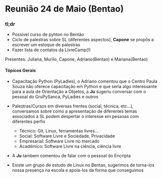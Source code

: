 # Reunião 24 de Maio (Bentao)

### tl;dr

- Possível curso de pyhton no Bentão
- Ciclo de palestras sobre SL (diferentes aspectos), **Capone** se propôs a escrever
um estoque de palestras
- Fazer lista de contatos da LivreCamp(!)

Presentes: Juliana, Murilo, Capone, Adriano(Bentao) e Mariana(Bentao)

#### Tópicos Gerais

- Capacitação Python (PyLadies), o Adriano comentou que o Centro Paula Souza não
oferece capacitação em Python e que seria algo interessante para a aula de Orientação
a Objetos, a **Ju** sugeriu conversar com o pessoal do GruPySanca, PyLadies e outros

- Palestras/Cursos em diversas frentes (social, técnica, etc...), conversamos
sobre como a apresentação de diferentes temas associados a SL podem despertar
o interesse em pessoas com diferentes perfis
    - Técnico: Git, Linux, ferramentas livres...
    - Social: Software Livre e Sociedade, Privacidade
    - Empresarial: Software Livre no mercado
    - Acadêmico: Software Livre na ciência, ciência livre
- A **Ju** tambem comentou de falar com o pessoal do Encripta

- Existe um grupo de estudo de Linux no Bentao, sugerimos de torna-los nossa
presença na escola e apoia-los da forma que conseguimos
